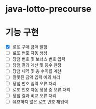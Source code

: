 # java-lotto-precourse

# 기능 구현
- [x] 로또 구매 금액 발행
- [ ] 로또 번호 자동 생성
- [ ] 당첨 번호 및 보너스 번호 입력
- [ ] 당첨 결과 계산 및 등수 판정
- [ ] 당첨 내역 및 총 수익률 계산
- [ ] 잘못된 금액 입력 예외 처리
- [ ] 당첨 번호 입력 오류 처리
- [ ] 로또 번호 자동 생성 중 오류 처리
- [ ] 당첨 결과 비교 오류 처리
- [ ] 유효하지 않은 로또 번호 재입력